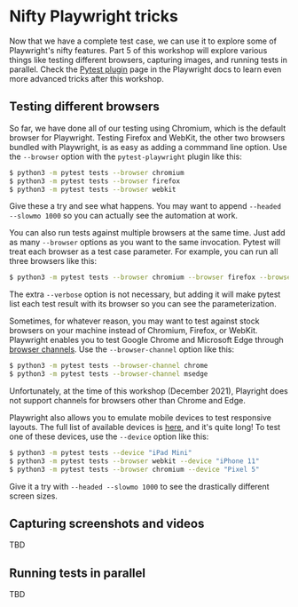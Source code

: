 # Nifty Playwright tricks

Now that we have a complete test case, we can use it to explore some of Playwright's nifty features.
Part 5 of this workshop will explore various things like testing different browsers, capturing images, and running tests in parallel.
Check the [Pytest plugin](https://playwright.dev/python/docs/test-runners) page
in the Playwright docs to learn even more advanced tricks after this workshop.


## Testing different browsers

So far, we have done all of our testing using Chromium, which is the default browser for Playwright.
Testing Firefox and WebKit, the other two browsers bundled with Playwright, is as easy as adding a commmand line option.
Use the `--browser` option with the `pytest-playwright` plugin like this:

```bash
$ python3 -m pytest tests --browser chromium
$ python3 -m pytest tests --browser firefox
$ python3 -m pytest tests --browser webkit
```

Give these a try and see what happens.
You may want to append `--headed --slowmo 1000` so you can actually see the automation at work.

You can also run tests against multiple browsers at the same time.
Just add as many `--browser` options as you want to the same invocation.
Pytest will treat each browser as a test case parameter.
For example, you can run all three browsers like this:

```bash
$ python3 -m pytest tests --browser chromium --browser firefox --browser webkit --verbose
```

The extra `--verbose` option is not necessary,
but adding it will make pytest list each test result with its browser so you can see the parameterization.

Sometimes, for whatever reason, you may want to test against stock browsers on your machine instead of Chromium, Firefox, or WebKit.
Playwright enables you to test Google Chrome and Microsoft Edge through
[browser channels](https://playwright.dev/python/docs/browsers/#google-chrome--microsoft-edge).
Use the `--browser-channel` option like this:

```bash
$ python3 -m pytest tests --browser-channel chrome
$ python3 -m pytest tests --browser-channel msedge
```

Unfortunately, at the time of this workshop (December 2021),
Playright does not support channels for browsers other than Chrome and Edge.

Playwright also allows you to emulate mobile devices to test responsive layouts.
The full list of available devices is
[here](https://github.com/microsoft/playwright/blob/master/packages/playwright-core/src/server/deviceDescriptorsSource.json),
and it's quite long!
To test one of these devices, use the `--device` option like this:

```bash
$ python3 -m pytest tests --device "iPad Mini"
$ python3 -m pytest tests --browser webkit --device "iPhone 11"
$ python3 -m pytest tests --browser chromium --device "Pixel 5"
```

Give it a try with `--headed --slowmo 1000` to see the drastically different screen sizes.



## Capturing screenshots and videos

TBD


## Running tests in parallel

TBD
